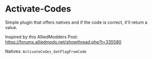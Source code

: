 # Activate-Codes
Simple plugin that offers natives and if the code is correct, it'll return a value.

Inspired by this AlliedModders Post: https://forums.alliedmods.net/showthread.php?t=335580

Natives:
`ActivateCodes_GetFlagFromCode`

